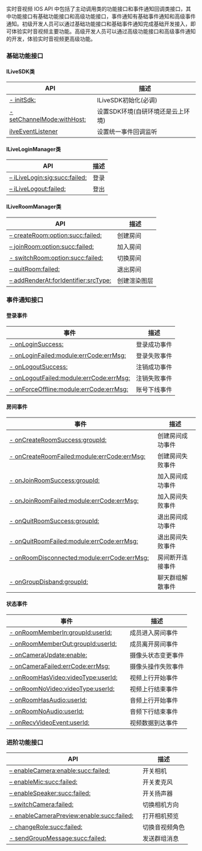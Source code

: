 实时音视频 IOS API 中包括了主动调用类的功能接口和事件通知回调类接口，其中功能接口有基础功能接口和高级功能接口，事件通知有基础事件通知和高级事件通知。初级开发人员可以通过基础功能接口和基础事件通知完成基础开发接入，即可体验实时音视频主要功能。高级开发人员可以通过高级功能接口和高级事件通知的开发，体验实时音视频更高级功能。

### 基础功能接口

#### ILiveSDK类
| API                   |  描述            |
| -------------------- | -------- |
| [- initSdk:](https://cloud.tencent.com/document/product/647/20037#ilivesdk.E7.B1.BB)     | ILiveSDK初始化(必调) |
| [- setChannelMode:withHost:](https://cloud.tencent.com/document/product/647/20037#ilivesdk.E7.B1.BB) | 设置SDK环境(自研环境还是云上环境) |
| [ilveEventListener](https://cloud.tencent.com/document/product/647/20037#ilivesdk.E7.B1.BB) | 设置统一事件回调监听 |

#### ILiveLoginManager类
| API                   |  描述            |
| -------------------- | -------- |
| [– iLiveLogin:sig:succ:failed:](https://cloud.tencent.com/document/product/647/20037#iliveloginmanager.E7.B1.BB录)     | 登录 |
| [– iLiveLogout:failed:](https://cloud.tencent.com/document/product/647/20037#iliveloginmanager.E7.B1.BB)     | 登出 |

#### ILiveRoomManager类
| API                   |  描述            |
| -------------------- | -------- |
| [– createRoom:option:succ:failed:](https://cloud.tencent.com/document/product/647/20037#iliveroommanager.E7.B1.BB)     | 创建房间 |
| [– joinRoom:option:succ:failed:](https://cloud.tencent.com/document/product/647/20037#iliveroommanager.E7.B1.BB)     | 加入房间 |
| [- switchRoom:option:succ:failed:](https://cloud.tencent.com/document/product/647/20037#iliveroommanager.E7.B1.BB)     | 切换房间 |
| [– quitRoom:failed:](https://cloud.tencent.com/document/product/647/20037#iliveroommanager.E7.B1.BB)     | 退出房间 |
| [– addRenderAt:forIdentifier:srcType:](https://cloud.tencent.com/document/product/647/20037#iliveroommanager.E7.B1.BB)     | 创建渲染图层|


### 事件通知接口

#### 登录事件

| 事件                   |  描述            |
| -------------------- | -------- |
| [- onLoginSuccess:](https://cloud.tencent.com/document/product/647/20036)     | 登录成功事件 |
| [- onLoginFailed:module:errCode:errMsg:](https://cloud.tencent.com/document/product/647/20036)     | 登录失败事件 |
| [- onLogoutSuccess:](https://cloud.tencent.com/document/product/647/20036)     | 注销成功事件 |
| [- onLogoutFailed:module:errCode:errMsg:](https://cloud.tencent.com/document/product/647/20036)     |  注销失败事件 |
| [- onForceOffline:module:errCode:errMsg:](https://cloud.tencent.com/document/product/647/20036)     | 账号下线事件 |

#### 房间事件
| 事件                   |  描述            |
| -------------------- | -------- |
| [- onCreateRoomSuccess:groupId:](./事件通知接口.md#创建房间成功事件oncreateroomsuccess)     | 创建房间成功事件 |
| [- onCreateRoomFailed:module:errCode:errMsg:](./事件通知接口.md#创建房间失败事件oncreateroomfailed)     | 创建房间失败事件 |
| [- onJoinRoomSuccess:groupId:](./事件通知接口.md#加入房间成功事件onjoinroomsuccess)     | 加入房间成功事件 |
| [- onJoinRoomFailed:module:errCode:errMsg:](./事件通知接口.md#加入房间失败事件onjoinroomfailed)     | 加入房间失败事件 |
| [- onQuitRoomSuccess:groupId:](./事件通知接口.md#退出房间成功事件onquitroomsuccess)     | 退出房间成功事件 |
| [- onQuitRoomFailed:module:errCode:errMsg:](./事件通知接口.md#退出房间失败事件onquitroomfailed)     | 退出房间失败事件 |
| [- onRoomDisconnected:module:errCode:errMsg:](./事件通知接口.md#房间断开连接事件onroomdisconnected)     | 房间断开连接事件 |
| [- onGroupDisband:groupId:](./事件通知接口.md#聊天群组解散事件ongroupdisband)     | 聊天群组解散事件 |

#### 状态事件
| 事件                   |  描述            |
| -------------------- | -------- |
| [- onRoomMemberIn:groupId:userId:](./事件通知接口.md#成员进入房间回调onroommemberin)     | 成员进入房间事件 |
| [- onRoomMemberOut:groupId:userId:](./事件通知接口.md#成员离开房间事件onroommemberout)     | 成员离开房间事件 |
| [- onCameraUpdate:enable:](./事件通知接口.md#摄像头状态变更事件oncameraupdate)     | 摄像头状态变更事件 |
| [- onCameraFailed:errCode:errMsg:](./事件通知接口.md#摄像头操作失败oncamerafailed)     | 摄像头操作失败事件 |
| [- onRoomHasVideo:videoType:userId:](./事件通知接口.md#视频上行开始事件onroomhasvideo)     | 视频上行开始事件 |
| [- onRoomNoVideo:videoType:userId:](./事件通知接口.md#视频上行结束事件onroomnovideo)     | 视频上行结束事件 |
| [- onRoomHasAudio:userId:](./事件通知接口.md#音频上行开始事件onroomhasaudios)     | 音频上行开始事件 |
| [- onRoomNoAudio:userId:](./事件通知接口.md#音频上行结束事件onroomnoaudio)     | 音频下行结束事件 |
| [- onRecvVideoEvent:userId:](./事件通知接口.md#视频数据到达事件onrecvvideoevent)     | 视频数据到达事件 |

### 进阶功能接口

| API                   |  描述            |
| -------------------- | -------- |
| [– enableCamera:enable:succ:failed:](./高级功能接口.md#开关相机)     | 开关相机|
| [– enableMic:succ:failed:](./高级功能接口.md#开关麦克风)     | 开关麦克风|
| [– enableSpeaker:succ:failed:](./高级功能接口.md#开关扬声器)     | 开关扬声器|
| [– switchCamera:failed:](./高级功能接口.md#切换相机方向)     | 切换相机方向|
| [- enableCameraPreview:enable:succ:failed:](./高级功能接口.md#打开相机预览)   | 打开相机预览 |
| [- changeRole:succ:failed:](./高级功能接口.md#开始推流)   | 切换音视频角色 |
| [- sendGroupMessage:succ:failed:](./高级功能接口.md#停止录制)     | 发送群组消息 |
